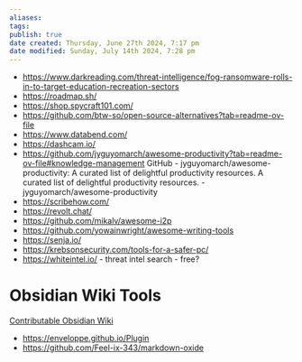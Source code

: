 ```yaml
---
aliases: 
tags: 
publish: true
date created: Thursday, June 27th 2024, 7:17 pm
date modified: Sunday, July 14th 2024, 7:28 pm
---
```


- https://www.darkreading.com/threat-intelligence/fog-ransomware-rolls-in-to-target-education-recreation-sectors
- https://roadmap.sh/
- https://shop.spycraft101.com/
- https://github.com/btw-so/open-source-alternatives?tab=readme-ov-file
- https://www.databend.com/
- https://dashcam.io/
- https://github.com/jyguyomarch/awesome-productivity?tab=readme-ov-file#knowledge-management
GitHub - jyguyomarch/awesome-productivity: A curated list of delightful productivity resources.
A curated list of delightful productivity resources. - jyguyomarch/awesome-productivity
- https://scribehow.com/
- https://revolt.chat/
- https://github.com/mikalv/awesome-i2p
- https://github.com/yowainwright/awesome-writing-tools
- https://senja.io/
- https://krebsonsecurity.com/tools-for-a-safer-pc/
- https://whiteintel.io/ - threat intel search - free?


# Obsidian Wiki Tools

[Contributable Obsidian Wiki](../📁%2009%20-%20My%20Obsidian%20Stack/Contributable%20Obsidian%20Wiki/Contributable%20Obsidian%20Wiki.md) 

- https://enveloppe.github.io/Plugin
- https://github.com/Feel-ix-343/markdown-oxide